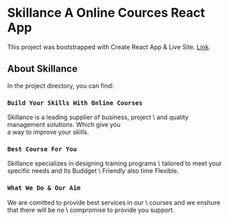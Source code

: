 # Skillance A Online Cources React App

This project was bootstrapped with Create React App & Live Site. [Link](https://skillance-courses-faiusnahin-035869.netlify.app/).

## About Skillance

In the project directory, you can find:

### `Build Your Skills With Online Courses`

Skillance is a leading supplier of business, project \ and quality management solutions. Which give you \
a way to improve your skills.

### `Best Course For You`

Skillance specializes in designing training programs \ tailored to meet your specific needs and Its Buddget \ Friendly also time Flexible.


### `What We Do & Our Aim`

We are comitted to provide best services in our \ courses and we enshure that there will be no \ compromise to provide you support.

